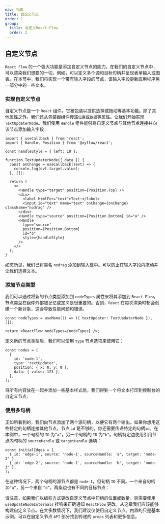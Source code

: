 ```yaml
---
nav: 指南
title: 自定义节点
order: 1
group:
  title: 自定义React-Flow
  order: 2
---
```


## 自定义节点

`React Flow` 的一个强大功能是添加自定义节点的能力。在我们的自定义节点中，可以渲染我们想要的一切。例如，可以定义多个源和目标句柄并呈现表单输入或图表。在本节中，我们将实现一个带有输入字段的节点，该输入字段更新应用程序另一部分中的一些文本。

### 实现自定义节点

自定义节点是一个 `React` 组件，它被包装以提供选择或拖动等基本功能。除了其他属性之外，我们还从包装器组件传递`位置`或`数据`等属性。让我们开始实现 `TextUpdaterNode`。我们使用 `Handle` 组件能够将自定义节点与其他节点连接并向该节点添加输入字段：

```tsx | pure
import { useCallback } from 'react';
import { Handle, Position } from '@xyflow/react';
 
const handleStyle = { left: 10 };
 
function TextUpdaterNode({ data }) {
  const onChange = useCallback((evt) => {
    console.log(evt.target.value);
  }, []);
 
  return (
    <>
      <Handle type="target" position={Position.Top} />
      <div>
        <label htmlFor="text">Text:</label>
        <input id="text" name="text" onChange={onChange} className="nodrag" />
      </div>
      <Handle type="source" position={Position.Bottom} id="a" />
      <Handle
        type="source"
        position={Position.Bottom}
        id="b"
        style={handleStyle}
      />
    </>
  );
}
```

如您所见，我们已将类名 `nodrag` 添加到输入框中。可以防止在输入字段内拖动并让我们选择文本。

### 添加节点类型

我们可以通过将新的节点类型添加到 `nodeTypes` 属性来将其添加到 `React Flow`。节点类型在组件外部被记忆或定义是很重要的。否则，`React` 在每次渲染时都会创建一个新对象，这会导致性能问题和错误。

```tsx | pure
const nodeTypes = useMemo(() => ({ textUpdater: TextUpdaterNode }), []);
 
return <ReactFlow nodeTypes={nodeTypes} />;
```

定义新的节点类型后，我们可以使用 `type` 节点选项来使用它：

```tsx | pure
const nodes = [
  {
    id: 'node-1',
    type: 'textUpdater',
    position: { x: 0, y: 0 },
    data: { value: 123 },
  },
];
```

将所有内容放在一起并添加一些基本样式后，我们得到一个将文本打印到控制台的自定义节点:

<code src="./demo/custom.tsx"></code>

### 使用多句柄

正如所看到的，我们向节点添加了两个源句柄，以便它有两个输出。如果你想用这些特定的句柄连接其他节点，节点 `id` 是不够的，你还需要传递特定的句柄`id`。在本例中，一个句柄的 `ID` 为`“a”`，另一个句柄的 `ID` 为`“b”`。句柄特定边使用引用节点内句柄的 `sourceHandle` 或 `targetHandle` 选项：

```tsx | pure
const initialEdges = [
  { id: 'edge-1', source: 'node-1', sourceHandle: 'a', target: 'node-2' },
  { id: 'edge-2', source: 'node-1', sourceHandle: 'b', target: 'node-3' },
];
```

在这种情况下，两个句柄的源节点都是 `node-1`，但句柄 `ID` 不同。一个来自句柄 `ID“a”`，另一个来自 `“b”`。两条边也有不同的目标节点：

<code src="./demo/multihandle.tsx"></code>

请注意，如果我们以编程方式更改自定义节点中句柄的位置或数量，则需要使用 `useUpdateNodeInternals` 挂钩来正确通知 `ReactFlow` 更改。从这章我们应该能够构建自定义节点。在大多数情况下，我们建议仅使用自定义节点。内置的只是基本示例。可以在自定义节点 `API` 部分找到传递的 `props` 列表和更多信息。




